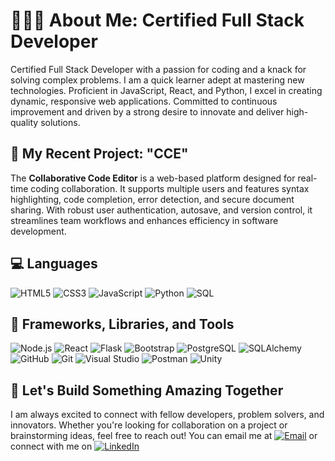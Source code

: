 # 👩‍💻🚀 About Me: Certified Full Stack Developer
Certified Full Stack Developer with a passion for coding and a knack for solving complex problems. I am a quick learner adept at mastering new technologies. Proficient in JavaScript, React, and Python, I excel in creating dynamic, responsive web applications. Committed to continuous improvement and driven by a strong desire to innovate and deliver high-quality solutions.

## 📖 My Recent Project: "CCE"
The **Collaborative Code Editor** is a web-based platform designed for real-time coding collaboration. It supports multiple users and features syntax highlighting, code completion, error detection, and secure document sharing. With robust user authentication, autosave, and version control, it streamlines team workflows and enhances efficiency in software development.

## 💻 Languages
![HTML5](https://img.shields.io/badge/-HTML5-E34F26?logo=html5&logoColor=white&style=flat-square)
![CSS3](https://img.shields.io/badge/-CSS3-1572B6?logo=css3&logoColor=white&style=flat-square)
![JavaScript](https://img.shields.io/badge/-JavaScript-F7DF1E?logo=javascript&logoColor=black&style=flat-square)
![Python](https://img.shields.io/badge/-Python-3776AB?logo=python&logoColor=white&style=flat-square)
![SQL](https://img.shields.io/badge/-SQL-003B57?logo=sqlite&logoColor=white&style=flat-square)

## 🔨 Frameworks, Libraries, and Tools
![Node.js](https://img.shields.io/badge/-Node.js-339933?logo=node.js&logoColor=white&style=flat-square)
![React](https://img.shields.io/badge/-React-61DAFB?logo=react&logoColor=black&style=flat-square)
![Flask](https://img.shields.io/badge/-Flask-000000?logo=flask&logoColor=white&style=flat-square)
![Bootstrap](https://img.shields.io/badge/-Bootstrap-563D7C?logo=bootstrap&logoColor=white&style=flat-square)
![PostgreSQL](https://img.shields.io/badge/-PostgreSQL-336791?logo=postgresql&logoColor=white&style=flat-square)
![SQLAlchemy](https://img.shields.io/badge/-SQLAlchemy-7F4D00?logo=sqlalchemy&logoColor=white&style=flat-square)
![GitHub](https://img.shields.io/badge/-GitHub-181717?logo=github&logoColor=white&style=flat-square)
![Git](https://img.shields.io/badge/-Git-F05032?logo=git&logoColor=white&style=flat-square)
![Visual Studio](https://img.shields.io/badge/-Visual_Studio-5C2D91?logo=visual%20studio&logoColor=white&style=flat-square)
![Postman](https://img.shields.io/badge/-Postman-FF6C37?logo=postman&logoColor=white&style=flat-square)
![Unity](https://img.shields.io/badge/-Unity-000000?logo=unity&logoColor=white&style=flat-square)

## 🌟 Let's Build Something Amazing Together
I am always excited to connect with fellow developers, problem solvers, and innovators. Whether you're looking for collaboration on a project or brainstorming ideas, feel free to reach out! You can email me at [![Email](https://img.shields.io/badge/-Email-D14836?logo=gmail&logoColor=white&style=flat-square)](mailto:ayaaalakwaa04@gmail.com)
 or connect with me on [![LinkedIn](https://img.shields.io/badge/-LinkedIn-0077B5?logo=linkedin&logoColor=white&style=flat-square)](https://www.linkedin.com/in/aya-alakwaa/)
